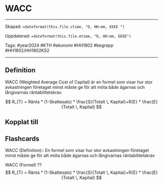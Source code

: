 # WACC

---

Skapad: `=dateformat(this.file.ctime, "D, HH:mm, EEEE ")`

Uppdaterad: `=dateformat(this.file.mtime, "D, HH:mm, EEEE")`

Tags: #year2024 #KTH #ekonomi #HH1802 #begrepp #HH1802/HH1802KS2

---

## Definition

WACC (Weighted Average Cost of Capital) är en formel som visar hur stor avkastningen företaget minst måste ge för att möta både ägarnas och långivarnas räntabilitetskrav.

$$
R_{T} = Ränta * (1-Skattesats) * \frac{S}{Totalt \, Kapital}+R{E} * \frac{E}{Totalt \, Kapital}
$$

## Kopplat till

## Flashcards

WACC (Definition):: En formel som visar hur stor avkastningen företaget minst måste ge för att möta både ägarnas och långivarnas räntabilitetskrav

WACC (Formel)
??
$$
R_{T} = Ränta * (1-Skattesats) * \frac{S}{Totalt \, Kapital}+R{E} * \frac{E}{Totalt \, Kapital}
$$
